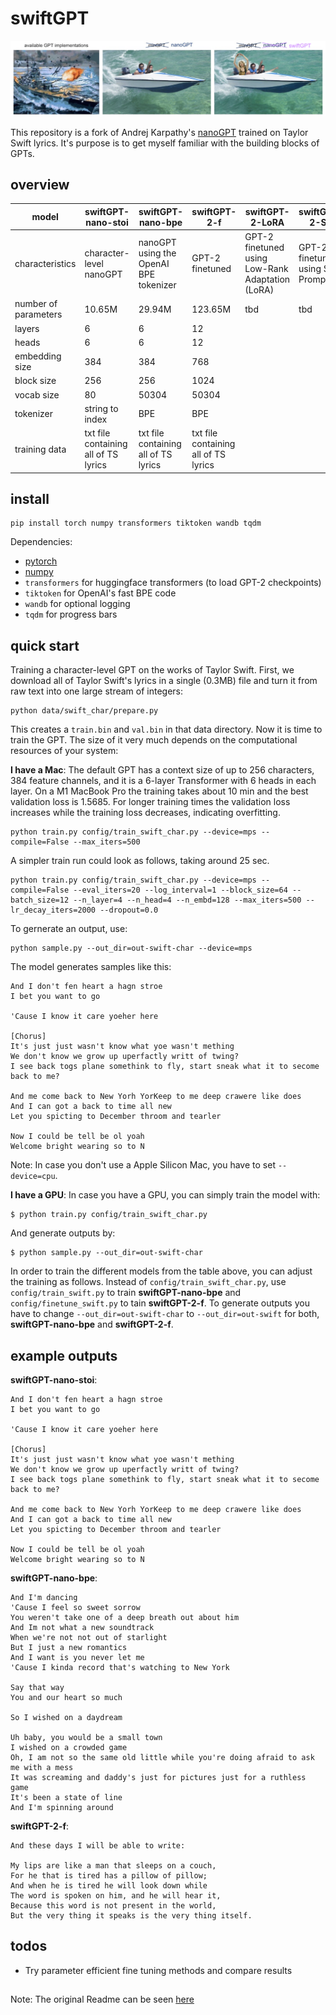 
# swiftGPT

![nanoGPT](assets/swiftGPT.png)

This repository is a fork of Andrej Karpathy's [nanoGPT](https://github.com/karpathy/nanoGPT) trained on Taylor Swift lyrics. It's purpose is to get myself familiar with the building blocks of GPTs.

## overview

|model|swiftGPT-nano-stoi|swiftGPT-nano-bpe|swiftGPT-2-f|swiftGPT-2-LoRA|swiftGPT-2-SP|
|----|----|----|----|----|----|
|characteristics|character-level nanoGPT|nanoGPT using the OpenAI BPE tokenizer|GPT-2 finetuned|GPT-2 finetuned using Low-Rank Adaptation (LoRA)|GPT-2 finetuned using Soft Prompts|
|number of parameters|10.65M|29.94M|123.65M|tbd|tbd|
|layers|6|6|12|
|heads|6|6|12|
|embedding size|384|384|768|
|block size|256|256|1024|
|vocab size|80|50304|50304|
|tokenizer|string to index|BPE|BPE|
|training data|txt file containing all of TS lyrics|txt file containing all of TS lyrics|txt file containing all of TS lyrics|

## install

```
pip install torch numpy transformers tiktoken wandb tqdm
```

Dependencies:

- [pytorch](https://pytorch.org)
- [numpy](https://numpy.org/install/)
-  `transformers` for huggingface transformers (to load GPT-2 checkpoints)
-  `tiktoken` for OpenAI's fast BPE code
-  `wandb` for optional logging
-  `tqdm` for progress bars

## quick start

Training a character-level GPT on the works of Taylor Swift. First, we download all of Taylor Swift's lyrics in a single (0.3MB) file and turn it from raw text into one large stream of integers:

```
python data/swift_char/prepare.py
```

This creates a `train.bin` and `val.bin` in that data directory. Now it is time to train the GPT. The size of it very much depends on the computational resources of your system:

**I have a Mac**: 
The default GPT has a context size of up to 256 characters, 384 feature channels, and it is a 6-layer Transformer with 6 heads in each layer. On a M1 MacBook Pro the training takes about 10 min and the best validation loss is 1.5685. For longer training times the validation loss increases while the training loss decreases, indicating overfitting.

```
python train.py config/train_swift_char.py --device=mps --compile=False --max_iters=500
```

A simpler train run could look as follows, taking around 25 sec.

```
python train.py config/train_swift_char.py --device=mps --compile=False --eval_iters=20 --log_interval=1 --block_size=64 --batch_size=12 --n_layer=4 --n_head=4 --n_embd=128 --max_iters=500 --lr_decay_iters=2000 --dropout=0.0
```

To gernerate an output, use:

```
python sample.py --out_dir=out-swift-char --device=mps
```

The model generates samples like this:

```
And I don't fen heart a hagn stroe
I bet you want to go

'Cause I know it care yoeher here

[Chorus]
It's just just wasn't know what yoe wasn't mething
We don't know we grow up uperfactly writt of twing?
I see back togs plane somethink to fly, start sneak what it to secome back to me?

And me come back to New Yorh YorKeep to me deep crawere like does
And I can got a back to time all new
Let you spicting to December throom and tearler

Now I could be tell be ol yoah
Welcome bright wearing so to N
```

Note: In case you don't use a Apple Silicon Mac, you have to set `--device=cpu`.


**I have a GPU**: 
In case you have a GPU, you can simply train the model with:

```
$ python train.py config/train_swift_char.py
```

And generate outputs by:

```
$ python sample.py --out_dir=out-swift-char
```

In order to train the different models from the table above, you can adjust the training as follows. Instead of `config/train_swift_char.py`, use `config/train_swift.py` to train **swiftGPT-nano-bpe** and `config/finetune_swift.py` to tain **swiftGPT-2-f**. 
To generate outputs you have to change `--out_dir=out-swift-char` to `--out_dir=out-swift` for both, **swiftGPT-nano-bpe** and **swiftGPT-2-f**.

## example outputs

**swiftGPT-nano-stoi**:
```
And I don't fen heart a hagn stroe
I bet you want to go

'Cause I know it care yoeher here

[Chorus]
It's just just wasn't know what yoe wasn't mething
We don't know we grow up uperfactly writt of twing?
I see back togs plane somethink to fly, start sneak what it to secome back to me?

And me come back to New Yorh YorKeep to me deep crawere like does
And I can got a back to time all new
Let you spicting to December throom and tearler

Now I could be tell be ol yoah
Welcome bright wearing so to N
```

**swiftGPT-nano-bpe**:
```
And I'm dancing
'Cause I feel so sweet sorrow
You weren't take one of a deep breath out about him
And Im not what a new soundtrack
When we're not not out of starlight
But I just a new romantics
And I want is you never let me
'Cause I kinda record that's watching to New York

Say that way
You and our heart so much

So I wished on a daydream

Uh baby, you would be a small town
I wished on a crowded game
Oh, I am not so the same old little while you're doing afraid to ask me with a mess
It was screaming and daddy's just for pictures just for a ruthless game
It's been a state of line
And I'm spinning around
```

**swiftGPT-2-f**:
```
And these days I will be able to write:

My lips are like a man that sleeps on a couch,
For he that is tired has a pillow of pillow;
And when he is tired he will look down while
The word is spoken on him, and he will hear it,
Because this word is not present in the world,
But the very thing it speaks is the very thing itself.
```



## todos

- Try parameter efficient fine tuning methods and compare results

##

Note: The original Readme can be seen [here](https://github.com/karpathy/nanoGPT/blob/master/README.md)